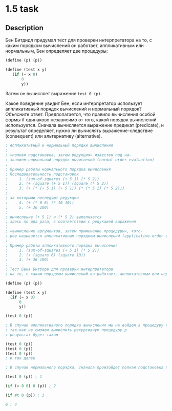# 1.5 task

## Description

Бен Битдидл придумал тест для проверки интерпретатора на то, с каким порядком вычислений он работает, аппликативным или нормальным, Бен определяет две процедуры:

```scheme
(define (p) (p))
```

```scheme
(define (test x y)
   (if (= x 0)
       0
       y))
```

Затем он вычисляет выражение `test 0 (p)`.

Какое поведение увидит Бен, если интерпретатор использует аппликативный порядок вычислений и нормальный порядок? Объясните ответ. Предполагается, что правило вычисления особой формы if одинаково независимо от того, какой порядок вычислений используется. Сначала вычисляется выражение предикат (predicate), и результат определяет, нужно ли вычислять выражение-следствие (consequent) или альтернативу (alternative).

```scheme
; Аппликативный и нормальный порядки вычисления
;
; «полная подстановка, затем редукция» известен под на-
; званием нормальный порядок вычислений (normal-order evaluation)
;
; Пример работы нормального порядка вычисления
; Последовательность подстановок
;     1. (sum-of-squares (+ 5 1) (* 5 2))
;     2. (+ (square (+ 5 1)) (square (* 5 2))
;     3. (+ (* (+ 5 1) (+ 5 1)) (* (* 5 2) (* 5 2)))
;
; за которыми последуют редукции
;     4. (+ (* 6 6) (* 10 10))
;     5. (+ 36 100)
;
; вычисление (+ 5 1) и (* 5 2) выполняется
; здесь по два раза, в соответствии с редукцией выражения
;
; «вычисление аргументов, затем применение процедуры», кото-
; рое называется аппликативным порядком вычислений (applicative-order evaluation)
;
; Пример работы аппликативного порядка вычисления
;     1. (sum-of-squares (+ 5 1) (* 5 2))
;     2. (+ (square 6) (square 10))
;     3. (+ 36 100)
;
; Тест Бена Битбора для проверки интерпретатора
; на то, с каким порядком вычислений он работает, аппликативным или нормальным

(define (p) (p))

(define (test x y)
  (if (= x 0)
      0
      y))

(test 0 (p))

; В случае аппликативного порядка вычисления мы не войдем в процедуру test
; так-как не сможем вычислить рекурсивную процедуру p
; результат будет таким

(test 0 (p))
(test 0 (p))
(test 0 (p))
; и так далее

; В случае нормального порядка, сначала произойдет полная подстановка процедур

(test 0 (p)) ; 1

(if (= 0 0) 0 (p)) ; 2

(if #t 0 (p)) ; 3

0 ; 4
```
